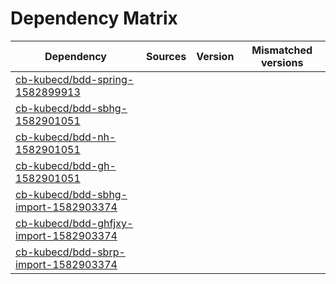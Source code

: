 # Dependency Matrix

Dependency | Sources | Version | Mismatched versions
---------- | ------- | ------- | -------------------
[cb-kubecd/bdd-spring-1582899913](https://github.com/cb-kubecd/bdd-spring-1582899913.git) |  | []() | 
[cb-kubecd/bdd-sbhg-1582901051](https://github.com/cb-kubecd/bdd-sbhg-1582901051.git) |  | []() | 
[cb-kubecd/bdd-nh-1582901051](https://github.com/cb-kubecd/bdd-nh-1582901051.git) |  | []() | 
[cb-kubecd/bdd-gh-1582901051](https://github.com/cb-kubecd/bdd-gh-1582901051.git) |  | []() | 
[cb-kubecd/bdd-sbhg-import-1582903374](https://github.com/cb-kubecd/bdd-sbhg-import-1582903374.git) |  | []() | 
[cb-kubecd/bdd-ghfjxy-import-1582903374](https://github.com/cb-kubecd/bdd-ghfjxy-import-1582903374.git) |  | []() | 
[cb-kubecd/bdd-sbrp-import-1582903374](https://github.com/cb-kubecd/bdd-sbrp-import-1582903374.git) |  | []() | 
